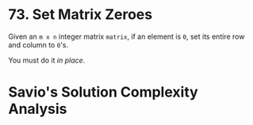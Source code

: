 # 73. Set Matrix Zeroes

Given an `m x n` integer matrix `matrix`, if an element is `0`, set its entire row and column to `0`'s.

You must do it _in place_.

# Savio's Solution Complexity Analysis
